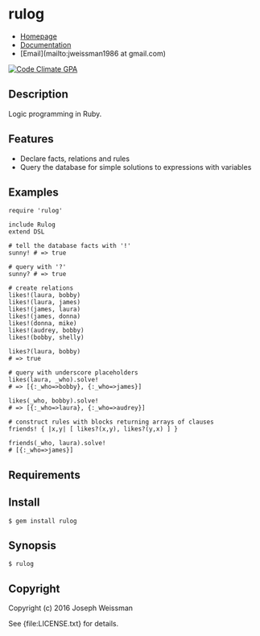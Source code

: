# rulog

* [Homepage](https://rubygems.org/gems/rulog)
* [Documentation](http://rubydoc.info/gems/rulog/frames)
* [Email](mailto:jweissman1986 at gmail.com)

[![Code Climate GPA](https://codeclimate.com/github/jweissman/rulog/badges/gpa.svg)](https://codeclimate.com/github/jweissman/rulog)

## Description

Logic programming in Ruby.

## Features

   - Declare facts, relations and rules
   - Query the database for simple solutions to expressions with variables

## Examples

    require 'rulog'

    include Rulog
    extend DSL

    # tell the database facts with '!'
    sunny! # => true

    # query with '?'
    sunny? # => true

    # create relations
    likes!(laura, bobby)
    likes!(laura, james)
    likes!(james, laura)
    likes!(james, donna)
    likes!(donna, mike)
    likes!(audrey, bobby)
    likes!(bobby, shelly)

    likes?(laura, bobby)
    # => true

    # query with underscore placeholders
    likes(laura, _who).solve!
    # => [{:_who=>bobby}, {:_who=>james}]

    likes(_who, bobby).solve!
    # => [{:_who=>laura}, {:_who=>audrey}]

    # construct rules with blocks returning arrays of clauses
    friends! { |x,y| [ likes?(x,y), likes?(y,x) ] }

    friends(_who, laura).solve!
    # [{:_who=>james}]

## Requirements

## Install

    $ gem install rulog

## Synopsis

    $ rulog

## Copyright

Copyright (c) 2016 Joseph Weissman

See {file:LICENSE.txt} for details.
